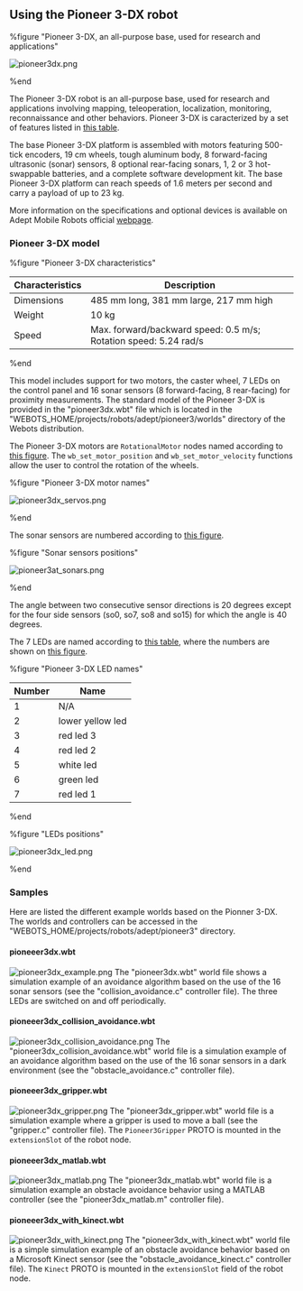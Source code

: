 ## Using the Pioneer 3-DX robot

%figure "Pioneer 3-DX, an all-purpose base, used for research and applications"

![pioneer3dx.png](images/pioneer3dx.png)

%end

The Pioneer 3-DX robot is an all-purpose base, used for research and applications involving mapping, teleoperation, localization, monitoring, reconnaissance and other behaviors.
Pioneer 3-DX is caracterized by a set of features listed in [this table](#pioneer-3-dx-characteristics).

The base Pioneer 3-DX platform is assembled with motors featuring 500-tick encoders, 19 cm wheels, tough aluminum body, 8 forward-facing ultrasonic (sonar) sensors, 8 optional rear-facing sonars, 1, 2 or 3 hot-swappable batteries, and a complete software development kit.
The base Pioneer 3-DX platform can reach speeds of 1.6 meters per second and carry a payload of up to 23 kg.

More information on the specifications and optional devices is available on Adept Mobile Robots official [webpage](http://www.mobilerobots.com/ResearchRobots/PioneerP3DX.aspx).

### Pioneer 3-DX model

%figure "Pioneer 3-DX characteristics"

| Characteristics     | Description                                                      |
| ------------------- | -----------------------------------------------------------------|
| Dimensions          | 485 mm long, 381 mm large, 217 mm high                           |
| Weight              | 10 kg                                                            |
| Speed               | Max. forward/backward speed: 0.5 m/s; Rotation speed: 5.24 rad/s |

%end

This model includes support for two motors, the caster wheel, 7 LEDs on the control panel and 16 sonar sensors (8 forward-facing, 8 rear-facing) for proximity measurements.
The standard model of the Pioneer 3-DX is provided in the "pioneer3dx.wbt" file which is located in the "WEBOTS\_HOME/projects/robots/adept/pioneer3/worlds" directory of the Webots distribution.

The Pioneer 3-DX motors are `RotationalMotor` nodes named according to [this figure](#pioneer-3-dx-motor-names).
The `wb_set_motor_position` and `wb_set_motor_velocity` functions allow the user to control the rotation of the wheels.

%figure "Pioneer 3-DX motor names"

![pioneer3dx_servos.png](images/pioneer3dx_servos.png)

%end

The sonar sensors are numbered according to [this figure](#sonar-sensors-positions).

%figure "Sonar sensors positions"

![pioneer3at_sonars.png](images/pioneer3at_sonars.png)

%end

The angle between two consecutive sensor directions is 20 degrees except for the four side sensors (so0, so7, so8 and so15) for which the angle is 40 degrees.

The 7 LEDs are named according to [this table](#pioneer-3-dx-led-names), where the numbers are shown on [this figure](#leds-positions).

%figure "Pioneer 3-DX LED names"

| Number | Name             |
| ------ | ---------------- |
| 1      | N/A              |
| 2      | lower yellow led |
| 3      | red led 3        |
| 4      | red led 2        |
| 5      | white led        |
| 6      | green led        |
| 7      | red led 1        |

%end

%figure "LEDs positions"

![pioneer3dx_led.png](images/pioneer3dx_led.png)

%end

### Samples

Here are listed the different example worlds based on the Pionner 3-DX.
The worlds and controllers can be accessed in the "WEBOTS\_HOME/projects/robots/adept/pioneer3" directory.

#### pioneeer3dx.wbt

![pioneer3dx_example.png](images/pioneer3dx_example.png) The "pioneer3dx.wbt" world file shows a simulation example of an avoidance algorithm based on the use of the 16 sonar sensors (see the "collision\_avoidance.c" controller file).
The three LEDs are switched on and off periodically.

#### pioneeer3dx\_collision\_avoidance.wbt

![pioneer3dx_collision_avoidance.png](images/pioneer3dx_collision_avoidance.png) The "pioneer3dx\_collision\_avoidance.wbt" world file is a simulation example of an avoidance algorithm based on the use of the 16 sonar sensors in a dark environment (see the "obstacle\_avoidance.c" controller file).

#### pioneeer3dx\_gripper.wbt

![pioneer3dx_gripper.png](images/pioneer3dx_gripper.png) The "pioneer3dx_gripper.wbt" world file is a simulation example where a gripper is used to move a ball (see the "gripper.c" controller file).
The `Pioneer3Gripper` PROTO is mounted in the `extensionSlot` of the robot node.

#### pioneeer3dx\_matlab.wbt

![pioneer3dx_matlab.png](images/pioneer3dx_matlab.png) The "pioneer3dx_matlab.wbt" world file is a simulation example an obstacle avoidance behavior using a MATLAB controller (see the "pioneer3dx_matlab.m" controller file).


#### pioneeer3dx\_with\_kinect.wbt

![pioneer3dx_with_kinect.png](images/pioneer3dx_with_kinect.png) The "pioneer3dx\_with\_kinect.wbt" world file is a simple simulation example of an obstacle avoidance behavior based on a Microsoft Kinect sensor (see the "obstacle\_avoidance\_kinect.c" controller file).
The `Kinect` PROTO is mounted in the `extensionSlot` field of the robot node.
